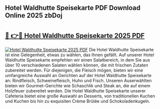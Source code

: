## Hotel Waldhutte Speisekarte PDF Download Online 2025 zbDoj

# <h2><a href="http://gc5pmf.nevu.top/?p=Hotel+Waldhutte+Speisekarte">🔗 👉🔴 Hotel Waldhutte Speisekarte 2025 PDF</a></h2>

[![Hotel Waldhutte Speisekarte 2025 PDF](https://i.imgur.com/dBaPXMq.png)](http://gc5pmf.nevu.top/?p=Hotel+Waldhutte+Speisekarte)
Die Hotel Waldhutte Speisekarte ist eine Gelegenheit, etwas zu wählen, das Ihnen gefällt. Auf unserer Hotel Waldhutte Speisekarte empfehlen wir einen Salatbereich, in dem Sie aus über 10 verschiedenen Salaten wählen können, die mit frischen Zutaten zubereitet werden. Für diejenigen, die Fleisch mögen, bieten wir eine umfangreiche Auswahl an Gerichten auf der Hotel Waldhutte Speisekarte an: Rindfleisch, Schweinefleisch, Huhn und Fisch. Unseren Auserwählten bieten wir Gourmet-Gerichte wie Schaschlik und Steak an, die auf einem Holzfeuer zubereitet werden. Die Hotel Waldhutte Speisekarte unserer Cafeteria bietet eine große Auswahl an Desserts, von traditionellen Kuchen und Kuchen bis hin zu exquisiten Crème Brûlée und Schokoladenkugeln.
